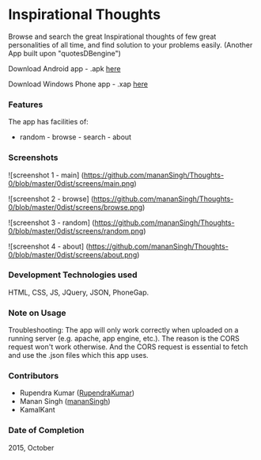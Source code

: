 # Inspirational Thoughts
Browse and search the great Inspirational thoughts of few great personalities of all time, and find solution to your problems easily. (Another App built upon "quotesDBengine")

Download Android app - .apk [here](https://github.com/mananSingh/Thoughts-0/blob/master/0dist/InspirationalThoughts.apk?raw=true)

Download Windows Phone app - .xap [here](https://github.com/mananSingh/Thoughts-0/blob/master/0dist/inspireThoughts.xap?raw=true)


### Features
The app has facilities of:
- random - browse - search - about


### Screenshots

![screenshot 1 - main] (https://github.com/mananSingh/Thoughts-0/blob/master/0dist/screens/main.png)

![screenshot 2 - browse] (https://github.com/mananSingh/Thoughts-0/blob/master/0dist/screens/browse.png)

![screenshot 3 - random] (https://github.com/mananSingh/Thoughts-0/blob/master/0dist/screens/random.png)

![screenshot 4 - about] (https://github.com/mananSingh/Thoughts-0/blob/master/0dist/screens/about.png)



### Development Technologies used

HTML, CSS, JS, JQuery, JSON, PhoneGap.


### Note on Usage

Troubleshooting: The app will only work correctly when uploaded on a running server 
(e.g. apache, app engine, etc.). The reason is the CORS request won't work otherwise. 
And the CORS request is essential to fetch and use the .json files which this app uses.


### Contributors

* Rupendra Kumar ([RupendraKumar](http://github.com/RupendraKumar))
* Manan Singh ([mananSingh](http://github.com/mananSingh))
* KamalKant 


### Date of Completion

2015, October


